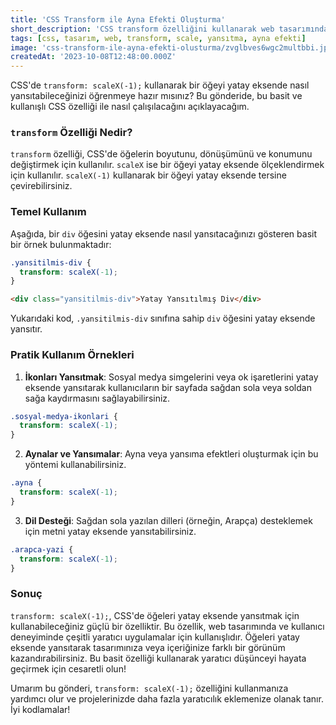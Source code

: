 ```yaml
---
title: 'CSS Transform ile Ayna Efekti Oluşturma'
short_description: 'CSS transform özelliğini kullanarak web tasarımında ayna efekti oluşturmayı öğrenin.'
tags: [css, tasarım, web, transform, scale, yansıtma, ayna efekti]
image: 'css-transform-ile-ayna-efekti-olusturma/zvglbves6wgc2multbbi.jpg'
createdAt: '2023-10-08T12:48:00.000Z'
---
```


CSS'de `transform: scaleX(-1);` kullanarak bir öğeyi yatay eksende nasıl yansıtabileceğinizi öğrenmeye hazır mısınız? Bu gönderide, bu basit ve kullanışlı CSS özelliği ile nasıl çalışılacağını açıklayacağım.

### `transform` Özelliği Nedir?

`transform` özelliği, CSS'de öğelerin boyutunu, dönüşümünü ve konumunu değiştirmek için kullanılır. `scaleX` ise bir öğeyi yatay eksende ölçeklendirmek için kullanılır. `scaleX(-1)` kullanarak bir öğeyi yatay eksende tersine çevirebilirsiniz.

### Temel Kullanım

Aşağıda, bir `div` öğesini yatay eksende nasıl yansıtacağınızı gösteren basit bir örnek bulunmaktadır:

```css
.yansitilmis-div {
  transform: scaleX(-1);
}
```

```html
<div class="yansitilmis-div">Yatay Yansıtılmış Div</div>
```

Yukarıdaki kod, `.yansitilmis-div` sınıfına sahip `div` öğesini yatay eksende yansıtır.

### Pratik Kullanım Örnekleri

1. **İkonları Yansıtmak**: Sosyal medya simgelerini veya ok işaretlerini yatay eksende yansıtarak kullanıcıların bir sayfada sağdan sola veya soldan sağa kaydırmasını sağlayabilirsiniz.

```css
.sosyal-medya-ikonlari {
  transform: scaleX(-1);
}
```

2. **Aynalar ve Yansımalar**: Ayna veya yansıma efektleri oluşturmak için bu yöntemi kullanabilirsiniz.

```css
.ayna {
  transform: scaleX(-1);
}
```

3. **Dil Desteği**: Sağdan sola yazılan dilleri (örneğin, Arapça) desteklemek için metni yatay eksende yansıtabilirsiniz.

```css
.arapca-yazi {
  transform: scaleX(-1);
}
```

### Sonuç

`transform: scaleX(-1);`, CSS'de öğeleri yatay eksende yansıtmak için kullanabileceğiniz güçlü bir özelliktir. Bu özellik, web tasarımında ve kullanıcı deneyiminde çeşitli yaratıcı uygulamalar için kullanışlıdır. Öğeleri yatay eksende yansıtarak tasarımınıza veya içeriğinize farklı bir görünüm kazandırabilirsiniz. Bu basit özelliği kullanarak yaratıcı düşünceyi hayata geçirmek için cesaretli olun!

Umarım bu gönderi, `transform: scaleX(-1);` özelliğini kullanmanıza yardımcı olur ve projelerinizde daha fazla yaratıcılık eklemenize olanak tanır. İyi kodlamalar!
